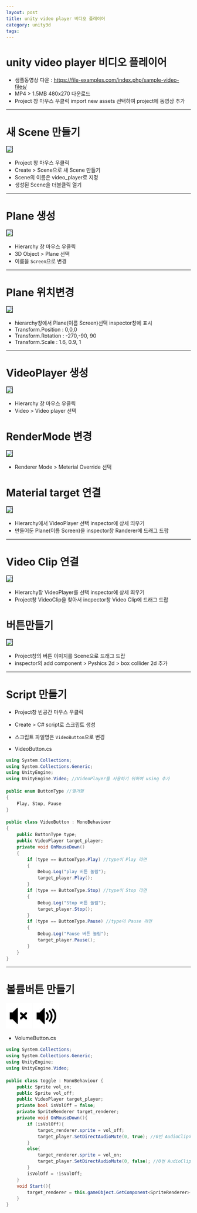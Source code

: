 ```yaml
---
layout: post
title: unity video player 비디오 플레이어
category: unity3d
tags:
---
```


# unity video player 비디오 플레이어

* 샘플동영상 다운 : <https://file-examples.com/index.php/sample-video-files/>
* MP4 > 1.5MB 480x270 다운로드
* Project 창 마우스 우클릭 import new assets 선택하여 project에 동영상 추가

---

# 새 Scene 만들기

<img style='border:solid 1px black;' src="https://image.onethelab.com/resized/1712219535.jpg" />

* Project 창 마우스 우클릭
* Create > Scene으로 새 Scene 만들기
* Scene의 이름은 video_player로 지정
* 생성된 Scene을 더블클릭 열기

---

# Plane 생성

<img style='border:solid 1px black;' src="https://image.onethelab.com/resized/1712219591.jpg" />

* Hierarchy 창 마우스 우클릭
* 3D Object > Plane 선택
* 이름을 ```Screen```으로 변경

---

# Plane 위치변경

<img style='border:solid 1px black;' src="https://image.onethelab.com/resized/1712219645.jpg" />

* hierarchy창에서 Plane(이름 Screen)선택 inspector창에 표시
* Transform.Position : 0,0,0
* Transform.Rotation : -270,-90, 90
* Transform.Scale : 1.6, 0.9, 1

---

# VideoPlayer 생성

<img style='border:solid 1px black;' src="https://image.onethelab.com/resized/1712219683.jpg" />

* Hierarchy 창 마우스 우클릭
* Video > Video player 선택

# RenderMode 변경

<img style='border:solid 1px black;' src="https://image.onethelab.com/resized/1712219739.jpg" />

* Renderer Mode > Meterial Override 선택

# Material target 연결

<img style='border:solid 1px black;' src="https://image.onethelab.com/resized/1712219790.jpg" />

* Hierarchy에서 VideoPlayer 선택 inspector에 상세 띄우기
* 만들어둔 Plane(이름 Screen)을 inspector창 Randerer에 드래그 드랍

---

# Video Clip 연결
<img style='border:solid 1px black;' src="https://image.onethelab.com/resized/1712219917.jpg" />

* Hierarchy창 VideoPlayer를 선택 inspector에 상세 띄우기
* Project창 VideoClip을 찾아서 incpector창 Video Clip에 드래그 드랍

# 버튼만들기

<img style='border:solid 1px black;' src="https://image.onethelab.com/resized/1712219965.jpg" />

* Project창의 버튼 이미지를 Scene으로 드래그 드랍
* inspector의 add component > Pyshics 2d > box collider 2d 추가

---

# Script 만들기
* Project창 빈공간 마우스 우클릭
* Create > C# script로 스크립트 생성
* 스크립트 파일명은 ```VideoButton```으로 변경

* VideoButton.cs
  
```c#
using System.Collections;
using System.Collections.Generic;
using UnityEngine;
using UnityEngine.Video; //VideoPlayer를 사용하기 위하여 using 추가

public enum ButtonType //열거형
{
    Play, Stop, Pause
}

public class VideoButton : MonoBehaviour
{
    public ButtonType type;
    public VideoPlayer target_player;
    private void OnMouseDown()
    {
        if (type == ButtonType.Play) //type이 Play 라면
        {
            Debug.Log("play 버튼 눌림");
            target_player.Play();
        }
        if (type == ButtonType.Stop) //type이 Stop 라면
        {
            Debug.Log("Stop 버튼 눌림");
            target_player.Stop();
        }
        if (type == ButtonType.Pause) //type이 Pause 라면
        {
            Debug.Log("Pause 버튼 눌림");
            target_player.Pause();
        }
    }
}
```

---

# 볼륨버튼 만들기
<img src="/file/png/Sound0.png" />
<img src="/file/png/Sound1.png" />

* VolumeButton.cs

```c#
using System.Collections;
using System.Collections.Generic;
using UnityEngine;
using UnityEngine.Video;

public class toggle : MonoBehaviour {
    public Sprite vol_on;
    public Sprite vol_off;
    public VideoPlayer target_player;
    private bool isVolOff = false;
    private SpriteRenderer target_renderer;
    private void OnMouseDown(){
        if (isVolOff){
            target_renderer.sprite = vol_off;
            target_player.SetDirectAudioMute(0, true); //0번 AudioClip의 음소거 참(true)
        }
        else{
            target_renderer.sprite = vol_on;
            target_player.SetDirectAudioMute(0, false); //0번 AudioClip의 음소거 거짓(false)
        }
        isVolOff = !isVolOff;
    }
    void Start(){
        target_renderer = this.gameObject.GetComponent<SpriteRenderer>();
    }
}
```